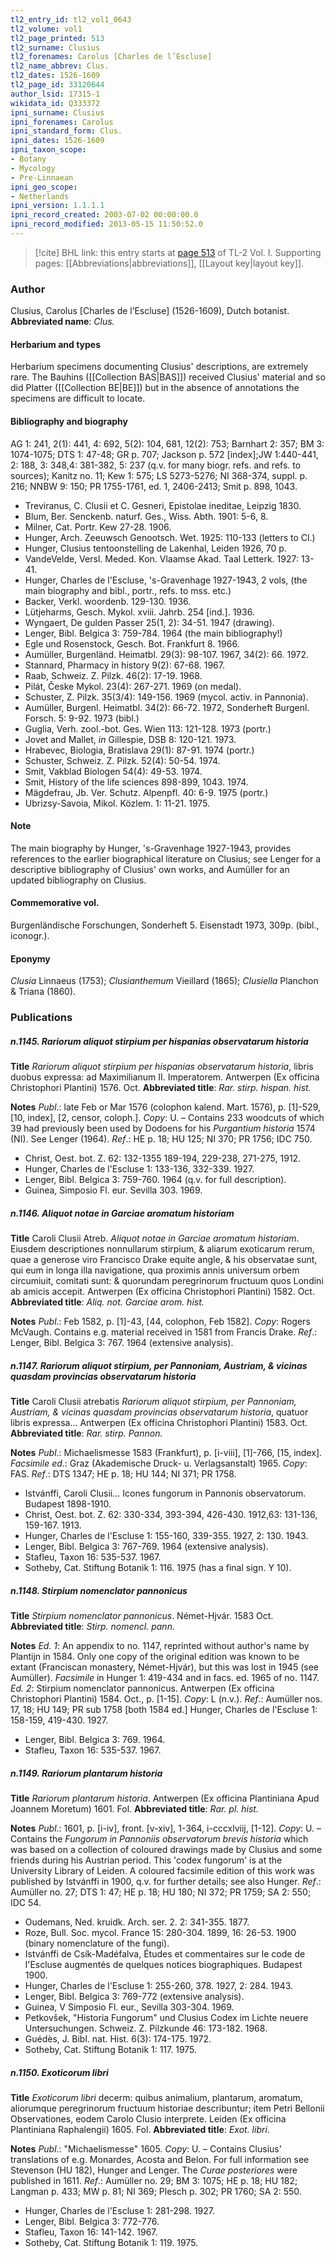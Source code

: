 ```yaml
---
tl2_entry_id: tl2_vol1_0643
tl2_volume: vol1
tl2_page_printed: 513
tl2_surname: Clusius
tl2_forenames: Carolus [Charles de l’Escluse]
tl2_name_abbrev: Clus.
tl2_dates: 1526-1609
tl2_page_id: 33120644
author_lsid: 17315-1
wikidata_id: Q333372
ipni_surname: Clusius
ipni_forenames: Carolus
ipni_standard_form: Clus.
ipni_dates: 1526-1609
ipni_taxon_scope: 
- Botany
- Mycology
- Pre-Linnaean
ipni_geo_scope: 
- Netherlands
ipni_version: 1.1.1.1
ipni_record_created: 2003-07-02 00:00:00.0
ipni_record_modified: 2013-05-15 11:50:52.0
---
```



> [!cite] BHL link: this entry starts at [page 513](https://www.biodiversitylibrary.org/page/33120644) of TL-2 Vol. I.
> Supporting pages: [[Abbreviations|abbreviations]], [[Layout key|layout key]].

### Author

Clusius, Carolus \[Charles de l’Escluse\] (1526-1609), Dutch botanist. 
**Abbreviated name**: *Clus.*

#### Herbarium and types

Herbarium specimens documenting Clusius' descriptions, are extremely rare. The Bauhins ([[Collection BAS|BAS]]) received Clusius' material and so did Platter ([[Collection BE|BE]]) but in the absence of annotations the specimens are difficult to locate.

#### Bibliography and biography

AG 1: 241, 2(1): 441, 4: 692, 5(2): 104, 681, 12(2): 753; Barnhart 2: 357; BM 3: 1074-1075; DTS 1: 47-48; GR p. 707; Jackson p. 572 \[index\];JW 1:440-441, 2: 188, 3: 348,4: 381-382, 5: 237 (q.v. for many biogr. refs. and refs. to sources); Kanitz no. 11; Kew 1: 575; LS 5273-5276; NI 368-374, suppl. p. 216; NNBW 9: 150; PR 1755-1761, ed. 1, 2406-2413; Smit p. 898, 1043.
- Treviranus, C. Clusii et C. Gesneri, Epistolae ineditae, Leipzig 1830.
- Blum, Ber. Senckenb. naturf. Ges., Wiss. Abth. 1901: 5-6, 8.
- Milner, Cat. Portr. Kew 27-28. 1906.
- Hunger, Arch. Zeeuwsch Genootsch. Wet. 1925: 110-133 (letters to Cl.)
- Hunger, Clusius tentoonstelling de Lakenhal, Leiden 1926, 70 p.
- VandeVelde, Versl. Meded. Kon. Vlaamse Akad. Taal Letterk. 1927: 13-41.
- Hunger, Charles de l'Escluse, 's-Gravenhage 1927-1943, 2 vols, (the main biography and bibl., portr., refs. to mss. etc.)
- Backer, Verkl. woordenb. 129-130. 1936.
- Lütjeharms, Gesch. Mykol. xviii. Jahrb. 254 \[ind.\]. 1936.
- Wyngaert, De gulden Passer 25(1, 2): 34-51. 1947 (drawing).
- Lenger, Bibl. Belgica 3: 759-784. 1964 (the main bibliography!)
- Egle und Rosenstock, Gesch. Bot. Frankfurt 8. 1966.
- Aumüller, Burgenländ. Heimatbl. 29(3): 98-107. 1967, 34(2): 66. 1972.
- Stannard, Pharmacy in history 9(2): 67-68. 1967.
- Raab, Schweiz. Z. Pilzk. 46(2): 17-19. 1968.
- Pilát, Česke Mykol. 23(4): 267-271. 1969 (on medal).
- Schuster, Z. Pilzk. 35(3/4): 149-156. 1969 (mycol. activ. in Pannonia).
- Aumüller, Burgenl. Heimatbl. 34(2): 66-72. 1972, Sonderheft Burgenl. Forsch. 5: 9-92. 1973 (bibl.)
- Guglia, Verh. zool.-bot. Ges. Wien 113: 121-128. 1973 (portr.)
- Jovet and Mallet, *in* Gillespie, DSB 8: 120-121. 1973.
- Hrabevec, Biologia, Bratislava 29(1): 87-91. 1974 (portr.)
- Schuster, Schweiz. Z. Pilzk. 52(4): 50-54. 1974.
- Smit, Vakblad Biologen 54(4): 49-53. 1974.
- Smit, History of the life sciences 898-899, 1043. 1974.
- Mägdefrau, Jb. Ver. Schutz. Alpenpfl. 40: 6-9. 1975 (portr.)
- Ubrizsy-Savoia, Mikol. Közlem. 1: 11-21. 1975.

#### Note

The main biography by Hunger, 's-Gravenhage 1927-1943, provides references to the earlier biographical literature on Clusius; see Lenger for a descriptive bibliography of Clusius' own works, and Aumüller for an updated bibliography on Clusius.

#### Commemorative vol.

Burgenländische Forschungen, Sonderheft 5. Eisenstadt 1973, 309p. (bibl., iconogr.).

#### Eponymy

*Clusia* Linnaeus (1753); *Clusianthemum* Vieillard (1865); *Clusiella* Planchon & Triana (1860).

### Publications

##### n.1145. Rariorum aliquot stirpium per hispanias observatarum historia

**Title**
*Rariorum aliquot stirpium per hispanias observatarum historia*, libris duobus expressa: ad Maximilianum II. Imperatorem. Antwerpen (Ex officina Christophori Plantini) 1576. Oct.
**Abbreviated title**: *Rar. stirp. hispan. hist.*

**Notes**
*Publ*.: late Feb or Mar 1576 (colophon kalend. Mart. 1576), p. \[1\]-529, \[10, index\], \[2, censor, coloph.\]. *Copy*: U. – Contains 233 woodcuts of which 39 had previously been used by Dodoens for his *Purgantium historia* 1574 (NI). See Lenger (1964).
*Ref*.: HE p. 18; HU 125; NI 370; PR 1756; IDC 750.
- Christ, Oest. bot. Z. 62: 132-1355 189-194, 229-238, 271-275, 1912.
- Hunger, Charles de l'Escluse 1: 133-136, 332-339. 1927.
- Lenger, Bibl. Belgica 3: 759-760. 1964 (q.v. for full description).
- Guinea, Simposio Fl. eur. Sevilla 303. 1969.

##### n.1146. Aliquot notae in Garciae aromatum historiam

**Title**
Caroli Clusii Atreb. *Aliquot notae in Garciae aromatum historiam*. Eiusdem descriptiones nonnullarum stirpium, & aliarum exoticarum rerum, quae a generose viro Francisco Drake equite angle, & his observatae sunt, qui eum in longa illa navigatione, qua proximis annis universum orbem circumiuit, comitati sunt: & quorundam peregrinorum fructuum quos Londini ab amicis accepit. Antwerpen (Ex officina Christophori Plantini) 1582. Oct.
**Abbreviated title**: *Aliq. not. Garciae arom. hist.*

**Notes**
*Publ*.: Feb 1582, p. \[1\]-43, \[44, colophon, Feb 1582\]. *Copy*: Rogers McVaugh. Contains e.g. material received in 1581 from Francis Drake.
*Ref*.: Lenger, Bibl. Belgica 3: 767. 1964 (extensive analysis).

##### n.1147. Rariorum aliquot stirpium, per Pannoniam, Austriam, & vicinas quasdam provincias observatarum historia

**Title**
Caroli Clusii atrebatis *Rariorum aliquot stirpium, per Pannoniam, Austriam, & vicinas quasdam provincias observatarum historia*, quatuor libris expressa... Antwerpen (Ex officina Christophori Plantini) 1583. Oct.
**Abbreviated title**: *Rar. stirp. Pannon.*

**Notes**
*Publ*.: Michaelismesse 1583 (Frankfurt), p. \[i-viii\], \[1\]-766, \[15, index\].
*Facsimile ed*.: Graz (Akademische Druck- u. Verlagsanstalt) 1965. *Copy*: FAS.
*Ref*.: DTS 1347; HE p. 18; HU 144; NI 371; PR 1758.
- Istvánffi, Caroli Clusii... Icones fungorum in Pannonis observatorum. Budapest 1898-1910.
- Christ, Oest. bot. Z. 62: 330-334, 393-394, 426-430. 1912,63: 131-136, 159-167. 1913.
- Hunger, Charles de l'Escluse 1: 155-160, 339-355. 1927, 2: 130. 1943.
- Lenger, Bibl. Belgica 3: 767-769. 1964 (extensive analysis).
- Stafleu, Taxon 16: 535-537. 1967.
- Sotheby, Cat. Stiftung Botanik 1: 116. 1975 (has a final sign. Y 10).

##### n.1148. Stirpium nomenclator pannonicus

**Title**
*Stirpium nomenclator pannonicus*. Német-Hjvár. 1583 Oct.
**Abbreviated title**: *Stirp. nomencl. pann.*

**Notes**
*Ed. 1*: An appendix to no. 1147, reprinted without author's name by Plantijn in 1584. Only one copy of the original edition was known to be extant (Franciscan monastery, Német-Hjvár), but this was lost in 1945 (see Aumüller). *Facsimile* in Hunger 1: 419-434 and in facs. ed. 1965 of no. 1147.
*Ed. 2*: Stirpium nomenclator pannonicus. Antwerpen (Ex officina Christophori Plantini) 1584. Oct., p. \[1-15\]. *Copy*: L (n.v.).
*Ref*.: Aumüller nos. 17, 18; HU 149; PR sub 1758 \[both 1584 ed.\] Hunger, Charles de l'Escluse 1: 158-159, 419-430. 1927.
- Lenger, Bibl. Belgica 3: 769. 1964.
- Stafleu, Taxon 16: 535-537. 1967.

##### n.1149. Rariorum plantarum historia

**Title**
*Rariorum plantarum historia*. Antwerpen (Ex officina Plantiniana Apud Joannem Moretum) 1601. Fol.
**Abbreviated title**: *Rar. pl. hist.*

**Notes**
*Publ*.: 1601, p. \[i-iv\], front. \[v-xiv\], 1-364, i-cccxlviij, \[1-12\]. *Copy*: U. – Contains the *Fungorum in Pannoniis observatorum brevis historia* which was based on a collection of coloured drawings made by Clusius and some friends during his Austrian period. This 'codex fungorum' is at the University Library of Leiden. A coloured facsimile edition of this work was published by Istvánffi in 1900, q.v. for further details; see also Hunger.
*Ref*.: Aumüller no. 27; DTS 1: 47; HE p. 18; HU 180; NI 372; PR 1759; SA 2: 550; IDC 54.
- Oudemans, Ned. kruidk. Arch. ser. 2. 2: 341-355. 1877.
- Roze, Bull. Soc. mycol. France 15: 280-304. 1899, 16: 26-53. 1900 (binary nomenclature of the fungi).
- Istvánffi de Csík-Madéfalva, Études et commentaires sur le code de l'Escluse augmentés de quelques notices biographiques. Budapest 1900.
- Hunger, Charles de l'Escluse 1: 255-260, 378. 1927, 2: 284. 1943.
- Lenger, Bibl. Belgica 3: 769-772 (extensive analysis).
- Guinea, V Simposio Fl. eur., Sevilla 303-304. 1969.
- Petkovšek, "Historia Fungorum" und Clusius Codex im Lichte neuere Untersuchungen. Schweiz. Z. Pilzkunde 46: 173-182. 1968.
- Guédès, J. Bibl. nat. Hist. 6(3): 174-175. 1972.
- Sotheby, Cat. Stiftung Botanik 1: 117. 1975.

##### n.1150. Exoticorum libri

**Title**
*Exoticorum libri* decerm: quibus animalium, plantarum, aromatum, aliorumque peregrinorum fructuum historiae describuntur; item Petri Bellonii Observationes, eodem Carolo Clusio interprete. Leiden (Ex officina Plantiniana Raphalengii) 1605. Fol.
**Abbreviated title**: *Exot. libri*.

**Notes**
*Publ*.: "Michaelismesse" 1605. *Copy*: U. – Contains Clusius' translations of e.g. Monardes, Acosta and Belon. For full information see Stevenson (HU 182), Hunger and Lenger. The *Curae posteriores* were published in 1611.
*Ref*.: Aumüller no. 29; BM 3: 1075; HE p. 18; HU 182; Langman p. 433; MW p. 81; NI 369; Plesch p. 302; PR 1760; SA 2: 550.
- Hunger, Charles de l'Escluse 1: 281-298. 1927.
- Lenger, Bibl. Belgica 3: 772-776.
- Stafleu, Taxon 16: 141-142. 1967.
- Sotheby, Cat. Stiftung Botanik 1: 119. 1975.


